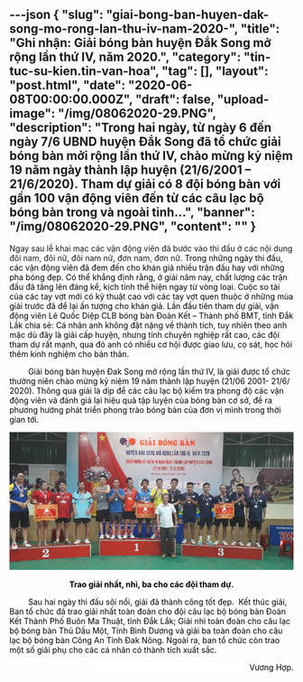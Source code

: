 ---json
{
    "slug": "giai-bong-ban-huyen-dak-song-mo-rong-lan-thu-iv-nam-2020-",
    "title": "Ghi nhận: Giải bóng bàn huyện Đắk Song mở rộng lần thứ IV, năm 2020.",
    "category": "tin-tuc-su-kien.tin-van-hoa",
    "tag": [],
    "layout": "post.html",
    "date": "2020-06-08T00:00:00.000Z",
    "draft": false,
    "upload-image": "/img/08062020-29.PNG",
    "description": "Trong hai ngày, từ ngày 6 đến ngày 7/6 UBND huyện Đắk Song đã tổ chức giải bóng bàn mởi rộng lần thứ IV, chào mừng kỷ niệm 19 năm ngày thành lập huyện (21/6/2001 – 21/6/2020). Tham dự giải có 8 đội bóng bàn với gần 100 vận động viên đến từ các câu lạc bộ bóng bàn trong và ngoài tỉnh...",
    "banner": "/img/08062020-29.PNG",
    "__content__": ""
}
---
<p>Ngay sau lễ khai mạc c&aacute;c vận động vi&ecirc;n đ&atilde; bước v&agrave;o thi đấu ở c&aacute;c nội dung đ&ocirc;i nam, đ&ocirc;i nữ, đ&ocirc;i nam nữ, đơn nam, đơn nữ. <span style="background-color:white"><span style="color:black">Trong những ng&agrave;y thi đấu, c&aacute;c vận động vi&ecirc;n đ&atilde; đem đến cho kh&aacute;n giả nhiều trận đấu hay với những pha b&oacute;ng đẹp. C&oacute; thể khẳng định rằng, ở giải năm nay, chất lượng c&aacute;c trận đấu đ&atilde; tăng l&ecirc;n đ&aacute;ng kể, kịch t&iacute;nh thể hiện ngay từ v&ograve;ng loại. Cuộc so t&agrave;i của c&aacute;c tay vợt mới c&oacute; kỹ thuật cao với c&aacute;c tay vợt quen thuộc ở những m&ugrave;a giải trước đ&atilde; để lại ấn tượng cho kh&aacute;n giả. Lần đầu ti&ecirc;n tham dự giải, vận động vi&ecirc;n L&ecirc; Quốc Diệp CLB b&oacute;ng b&agrave;n Đo&agrave;n Kết &ndash; Th&agrave;nh phố BMT, tỉnh Đắk Lắk chia sẻ: C&aacute; nh&acirc;n anh kh&ocirc;ng đặt nặng về th&agrave;nh t&iacute;ch, tuy nhi&ecirc;n theo anh mặc d&ugrave; đ&acirc;y l&agrave; giải cấp huyện, nhưng t&iacute;nh chuy&ecirc;n nghiệp rất cao, c&aacute;c đội tham dự rất mạnh, qua đ&oacute; anh c&oacute; nhiều cơ hội được giao lưu, cọ s&aacute;t, học hỏi th&ecirc;m kinh nghiệm cho bản th&acirc;n.</span></span></p>

<p><strong>&nbsp;&nbsp;&nbsp;&nbsp;&nbsp;&nbsp;&nbsp;&nbsp;&nbsp; </strong><span style="background-color:white"><span style="color:black">Giải b&oacute;ng b&agrave;n huyện Đak Song mở rộng lần thứ IV, l&agrave; giải được tổ chức thường ni&ecirc;n ch&agrave;o mừng kỷ niệm 19 năm th&agrave;nh lập huyện (21/06 2001- 21/6/ 2020). Th&ocirc;ng qua giải l&agrave; dịp để c&aacute;c c&acirc;u lạc bộ kiểm tra phong độ c&aacute;c vận động vi&ecirc;n v&agrave; đ&aacute;nh gi&aacute; lại hiệu quả tập luyện của b&oacute;ng b&agrave;n cơ sở, đề ra phương hướng ph&aacute;t triển phong tr&agrave;o b&oacute;ng b&agrave;n của đơn vị m&igrave;nh trong thời gian tới. </span></span></p>

<p style="text-align:center"><img alt="" src="/img/08062020-29.PNG" /></p>

<p style="text-align:center"><strong><span style="background-color:white"><span style="color:black">Trao giải nhất, nh&igrave;, ba cho c&aacute;c đội tham dự.</span></span></strong></p>

<p><strong>&nbsp;&nbsp;&nbsp;&nbsp;&nbsp;&nbsp;&nbsp;&nbsp;&nbsp; </strong><span style="background-color:white"><span style="color:black">Sau hai ng&agrave;y thi đấu s&ocirc;i nổi, giải đ&atilde; th&agrave;nh c&ocirc;ng tốt đẹp.&nbsp; Kết th&uacute;c giải, Ban tổ chức đ&atilde; trao giải nhất to&agrave;n đo&agrave;n cho đội c&acirc;u lạc bộ b&oacute;ng b&agrave;n Đo&agrave;n Kết Th&agrave;nh Phố Bu&ocirc;n Ma Thuật, tỉnh Đắk Lắk; Giải nh&igrave; to&agrave;n đo&agrave;n cho c&acirc;u lạc bộ b&oacute;ng b&agrave;n Thủ Dầu Một, Tỉnh B&igrave;nh Dương v&agrave; giải ba to&agrave;n đo&agrave;n cho c&acirc;u lạc bộ b&oacute;ng b&agrave;n C&ocirc;ng An Tỉnh Đak N&ocirc;ng. Ngo&agrave;i ra, ban tổ chức c&ograve;n trao một số giải phụ cho c&aacute;c c&aacute; nh&acirc;n c&oacute; th&agrave;nh t&iacute;ch xuất sắc.</span></span></p>

<p style="text-align:right"><span style="background-color:white"><span style="color:black">&nbsp;&nbsp;&nbsp;&nbsp;&nbsp;&nbsp;&nbsp;&nbsp;&nbsp;&nbsp;&nbsp;&nbsp;&nbsp;&nbsp;&nbsp;&nbsp;&nbsp;&nbsp;&nbsp;&nbsp;&nbsp;&nbsp;&nbsp;&nbsp;&nbsp;&nbsp;&nbsp;&nbsp;&nbsp;&nbsp;&nbsp;&nbsp;&nbsp;&nbsp;&nbsp;&nbsp;&nbsp;&nbsp;&nbsp;&nbsp;&nbsp;&nbsp;&nbsp;&nbsp;&nbsp;&nbsp;&nbsp;&nbsp;&nbsp;&nbsp;&nbsp;&nbsp;&nbsp;&nbsp;&nbsp;&nbsp;&nbsp; &nbsp;&nbsp;&nbsp;&nbsp;&nbsp;&nbsp;&nbsp;&nbsp;&nbsp; Vương Hợp.</span></span></p>
